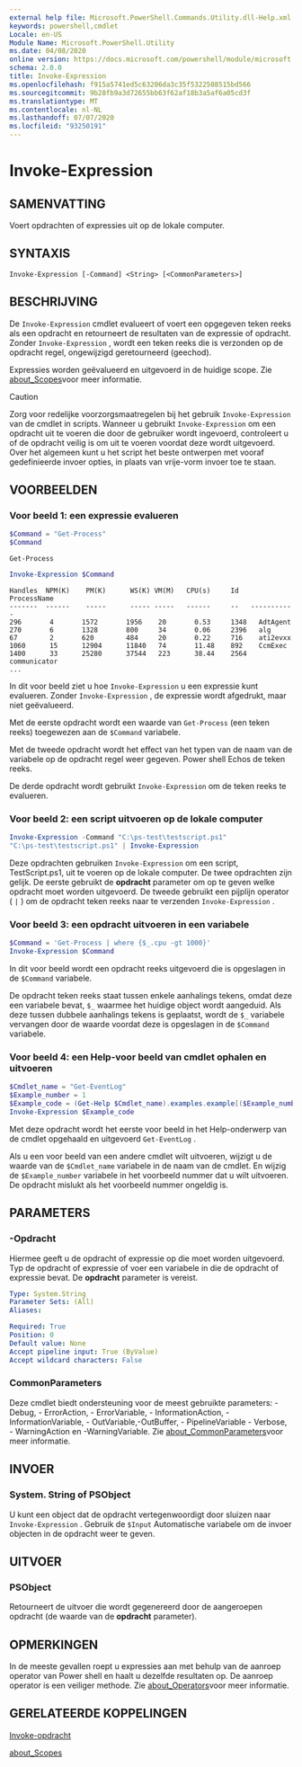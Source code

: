 ```yaml
---
external help file: Microsoft.PowerShell.Commands.Utility.dll-Help.xml
keywords: powershell,cmdlet
Locale: en-US
Module Name: Microsoft.PowerShell.Utility
ms.date: 04/08/2020
online version: https://docs.microsoft.com/powershell/module/microsoft.powershell.utility/invoke-expression?view=powershell-7.1&WT.mc_id=ps-gethelp
schema: 2.0.0
title: Invoke-Expression
ms.openlocfilehash: f915a5741ed5c63206da3c35f5322508515bd566
ms.sourcegitcommit: 9b28fb9a3d72655bb63f62af18b3a5af6a05cd3f
ms.translationtype: MT
ms.contentlocale: nl-NL
ms.lasthandoff: 07/07/2020
ms.locfileid: "93250191"
---
```

# Invoke-Expression

## SAMENVATTING
Voert opdrachten of expressies uit op de lokale computer.

## SYNTAXIS

```
Invoke-Expression [-Command] <String> [<CommonParameters>]
```

## BESCHRIJVING

De `Invoke-Expression` cmdlet evalueert of voert een opgegeven teken reeks als een opdracht en retourneert de resultaten van de expressie of opdracht. Zonder `Invoke-Expression` , wordt een teken reeks die is verzonden op de opdracht regel, ongewijzigd geretourneerd (geechod).

Expressies worden geëvalueerd en uitgevoerd in de huidige scope. Zie [about_Scopes](../Microsoft.PowerShell.Core/About/about_Scopes.md)voor meer informatie.

> [!CAUTION]
> Zorg voor redelijke voorzorgsmaatregelen bij het gebruik `Invoke-Expression` van de cmdlet in scripts. Wanneer u gebruikt `Invoke-Expression` om een opdracht uit te voeren die door de gebruiker wordt ingevoerd, controleert u of de opdracht veilig is om uit te voeren voordat deze wordt uitgevoerd. Over het algemeen kunt u het script het beste ontwerpen met vooraf gedefinieerde invoer opties, in plaats van vrije-vorm invoer toe te staan.

## VOORBEELDEN

### Voor beeld 1: een expressie evalueren

```powershell
$Command = "Get-Process"
$Command
```

```Output
Get-Process
```

```powershell
Invoke-Expression $Command
```

```Output
Handles  NPM(K)    PM(K)      WS(K) VM(M)   CPU(s)     Id   ProcessName
-------  ------    -----      ----- -----   ------     --   -----------
296       4       1572       1956    20       0.53     1348   AdtAgent
270       6       1328       800     34       0.06     2396   alg
67        2       620        484     20       0.22     716    ati2evxx
1060      15      12904      11840   74       11.48    892    CcmExec
1400      33      25280      37544   223      38.44    2564   communicator
...
```

In dit voor beeld ziet u hoe `Invoke-Expression` u een expressie kunt evalueren. Zonder `Invoke-Expression` , de expressie wordt afgedrukt, maar niet geëvalueerd.

Met de eerste opdracht wordt een waarde van `Get-Process` (een teken reeks) toegewezen aan de `$Command` variabele.

Met de tweede opdracht wordt het effect van het typen van de naam van de variabele op de opdracht regel weer gegeven. Power shell Echos de teken reeks.

De derde opdracht wordt gebruikt `Invoke-Expression` om de teken reeks te evalueren.

### Voor beeld 2: een script uitvoeren op de lokale computer

```powershell
Invoke-Expression -Command "C:\ps-test\testscript.ps1"
"C:\ps-test\testscript.ps1" | Invoke-Expression
```

Deze opdrachten gebruiken `Invoke-Expression` om een script, TestScript.ps1, uit te voeren op de lokale computer. De twee opdrachten zijn gelijk. De eerste gebruikt de **opdracht** parameter om op te geven welke opdracht moet worden uitgevoerd.
De tweede gebruikt een pijplijn operator ( `|` ) om de opdracht teken reeks naar te verzenden `Invoke-Expression` .

### Voor beeld 3: een opdracht uitvoeren in een variabele

```powershell
$Command = 'Get-Process | where {$_.cpu -gt 1000}'
Invoke-Expression $Command
```

In dit voor beeld wordt een opdracht reeks uitgevoerd die is opgeslagen in de `$Command` variabele.

De opdracht teken reeks staat tussen enkele aanhalings tekens, omdat deze een variabele bevat, `$_` waarmee het huidige object wordt aangeduid. Als deze tussen dubbele aanhalings tekens is geplaatst, wordt de `$_` variabele vervangen door de waarde voordat deze is opgeslagen in de `$Command` variabele.

### Voor beeld 4: een Help-voor beeld van cmdlet ophalen en uitvoeren

```powershell
$Cmdlet_name = "Get-EventLog"
$Example_number = 1
$Example_code = (Get-Help $Cmdlet_name).examples.example[($Example_number-1)].code
Invoke-Expression $Example_code
```

Met deze opdracht wordt het eerste voor beeld in het Help-onderwerp van de cmdlet opgehaald en uitgevoerd `Get-EventLog` .

Als u een voor beeld van een andere cmdlet wilt uitvoeren, wijzigt u de waarde van de `$Cmdlet_name` variabele in de naam van de cmdlet. En wijzig de `$Example_number` variabele in het voorbeeld nummer dat u wilt uitvoeren. De opdracht mislukt als het voorbeeld nummer ongeldig is.

## PARAMETERS

### -Opdracht

Hiermee geeft u de opdracht of expressie op die moet worden uitgevoerd. Typ de opdracht of expressie of voer een variabele in die de opdracht of expressie bevat. De **opdracht** parameter is vereist.

```yaml
Type: System.String
Parameter Sets: (All)
Aliases:

Required: True
Position: 0
Default value: None
Accept pipeline input: True (ByValue)
Accept wildcard characters: False
```

### CommonParameters

Deze cmdlet biedt ondersteuning voor de meest gebruikte parameters: -Debug, - ErrorAction, - ErrorVariable, - InformationAction, -InformationVariable, - OutVariable,-OutBuffer, - PipelineVariable - Verbose, - WarningAction en -WarningVariable. Zie [about_CommonParameters](../Microsoft.PowerShell.Core/About/about_CommonParameters.md)voor meer informatie.

## INVOER

### System. String of PSObject

U kunt een object dat de opdracht vertegenwoordigt door sluizen naar `Invoke-Expression` .
Gebruik de `$Input` Automatische variabele om de invoer objecten in de opdracht weer te geven.

## UITVOER

### PSObject

Retourneert de uitvoer die wordt gegenereerd door de aangeroepen opdracht (de waarde van de **opdracht** parameter).

## OPMERKINGEN

In de meeste gevallen roept u expressies aan met behulp van de aanroep operator van Power shell en haalt u dezelfde resultaten op.
De aanroep operator is een veiliger methode. Zie [about_Operators](../microsoft.powershell.core/about/about_operators.md#call-operator-)voor meer informatie.

## GERELATEERDE KOPPELINGEN

[Invoke-opdracht](../Microsoft.PowerShell.Core/Invoke-Command.md)

[about_Scopes](../Microsoft.PowerShell.Core/About/about_Scopes.md)

